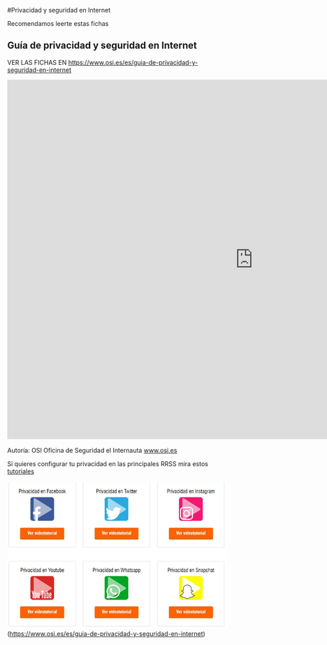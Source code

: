 #Privacidad y seguridad en Internet

Recomendamos leerte estas fichas

## Guía de privacidad y seguridad en Internet


VER LAS FICHAS EN https://www.osi.es/es/guia-de-privacidad-y-seguridad-en-internet

<iframe src="https://docs.google.com/presentation/d/e/2PACX-1vQ5sb3v_OHUwBGBWP-POE9rYTedRx7H27SNry0kQPE8n6QzWEtsOXJAo4OM84nniUuFZElw8nHLQjGi/embed?start=false&loop=false&delayms=3000" frameborder="0" width="1123" height="823" allowfullscreen="true" mozallowfullscreen="true" webkitallowfullscreen="true"></iframe>

Autoría: OSI Oficina de Seguridad el Internauta www.osi.es

Si quieres configurar tu privacidad en las principales RRSS mira estos [tutoriales](https://www.osi.es/es/guia-de-privacidad-y-seguridad-en-internet)

![](/assets/tutorialesprivacidad.jpg)(https://www.osi.es/es/guia-de-privacidad-y-seguridad-en-internet)
